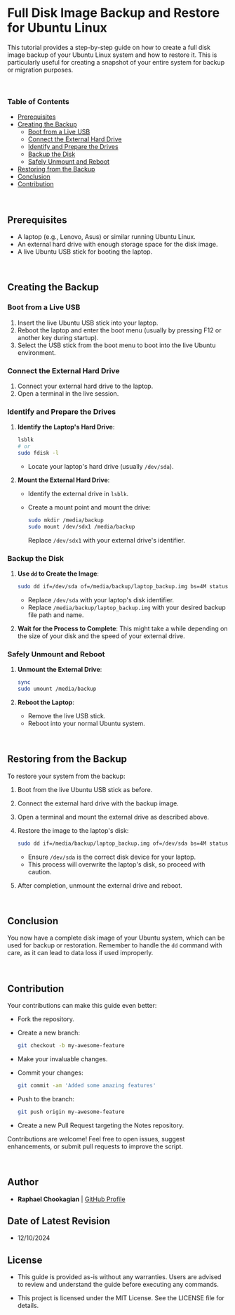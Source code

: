 <!-- <img src="../assets/disk_backup.png" alt="Alt Text" width="400"> -->

# **Full Disk Image Backup and Restore for Ubuntu Linux**

This tutorial provides a step-by-step guide on how to create a full disk image backup of your Ubuntu Linux system and how to restore it. This is particularly useful for creating a snapshot of your entire system for backup or migration purposes.

<br>

### **Table of Contents**

- [Prerequisites](#prerequisites)
- [Creating the Backup](#creating-the-backup)
  - [Boot from a Live USB](#boot-from-a-live-usb)
  - [Connect the External Hard Drive](#connect-the-external-hard-drive)
  - [Identify and Prepare the Drives](#identify-and-prepare-the-drives)
  - [Backup the Disk](#backup-the-disk)
  - [Safely Unmount and Reboot](#safely-unmount-and-reboot)
- [Restoring from the Backup](#restoring-from-the-backup)
- [Conclusion](#conclusion)
- [Contribution](#contribution)

<br>

## **Prerequisites**

- A laptop (e.g., Lenovo, Asus) or similar running Ubuntu Linux.
- An external hard drive with enough storage space for the disk image.
- A live Ubuntu USB stick for booting the laptop.

<br>

## **Creating the Backup**

### **Boot from a Live USB**

1. Insert the live Ubuntu USB stick into your laptop.
2. Reboot the laptop and enter the boot menu (usually by pressing F12 or another key during startup).
3. Select the USB stick from the boot menu to boot into the live Ubuntu environment.

### **Connect the External Hard Drive**

1. Connect your external hard drive to the laptop.
2. Open a terminal in the live session.

### **Identify and Prepare the Drives**

1. **Identify the Laptop's Hard Drive**:

   ```bash
   lsblk
   # or
   sudo fdisk -l
   ```

   - Locate your laptop's hard drive (usually `/dev/sda`).

2. **Mount the External Hard Drive**:
   - Identify the external drive in `lsblk`.
   - Create a mount point and mount the drive:

     ```bash
     sudo mkdir /media/backup
     sudo mount /dev/sdx1 /media/backup
     ```

     Replace `/dev/sdx1` with your external drive's identifier.

### **Backup the Disk**

1. **Use `dd` to Create the Image**:

   ```bash
   sudo dd if=/dev/sda of=/media/backup/laptop_backup.img bs=4M status=progress
   ```

   - Replace `/dev/sda` with your laptop's disk identifier.
   - Replace `/media/backup/laptop_backup.img` with your desired backup file path and name.

2. **Wait for the Process to Complete**: This might take a while depending on the size of your disk and the speed of your external drive.

### **Safely Unmount and Reboot**

1. **Unmount the External Drive**:

   ```bash
   sync
   sudo umount /media/backup
   ```

2. **Reboot the Laptop**:
   - Remove the live USB stick.
   - Reboot into your normal Ubuntu system.

<br>

## **Restoring from the Backup**

To restore your system from the backup:

1. Boot from the live Ubuntu USB stick as before.
2. Connect the external hard drive with the backup image.
3. Open a terminal and mount the external drive as described above.
4. Restore the image to the laptop's disk:

   ```bash
   sudo dd if=/media/backup/laptop_backup.img of=/dev/sda bs=4M status=progress
   ```

   - Ensure `/dev/sda` is the correct disk device for your laptop.
   - This process will overwrite the laptop's disk, so proceed with caution.

5. After completion, unmount the external drive and reboot.

<br>

## **Conclusion**

You now have a complete disk image of your Ubuntu system, which can be used for backup or restoration. Remember to handle the `dd` command with care, as it can lead to data loss if used improperly.

<br>

## **Contribution**

Your contributions can make this guide even better:

- Fork the repository.
- Create a new branch:

  ```bash
  git checkout -b my-awesome-feature
  ```

- Make your invaluable changes.
- Commit your changes:

  ```bash
  git commit -am 'Added some amazing features'
  ```

- Push to the branch:

  ```bash
  git push origin my-awesome-feature
  ```

- Create a new Pull Request targeting the Notes repository.

Contributions are welcome! Feel free to open issues, suggest enhancements, or submit pull requests to improve the script.

<br>

## **Author**

- **Raphael Chookagian** | [GitHub Profile](https://github.com/cesar-group)

## **Date of Latest Revision**

- 12/10/2024

## **License**

- This guide is provided as-is without any warranties. Users are advised to review and understand the guide before executing any commands.

- This project is licensed under the MIT License. See the LICENSE file for details.
